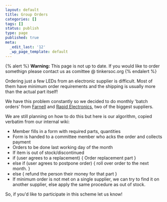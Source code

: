 ```yaml
---
layout: default
title: Group Orders
categories: []
tags: []
status: publish
type: page
published: true
meta:
  _edit_last: '12'
  _wp_page_template: default
---
```

{% alert %} <strong>Warning:</strong> This page is not up to date. If you would like to order somethign please contact us as comittee @ tinkersoc.org {% endalert %}

Ordering just a few LEDs from an electronic supplier is difficult. Most of them have minimum order requirements and the shipping is usually more than the actual part itself!

We have this problem constantly so we decided to do monthly 'batch orders' from [Farnell](http://uk.farnell.com) and [Rapid Electronics](http://www.rapidonline.com), two of the biggest suppliers.

We are still planning on how to do this but here is our algorithm, copied verbatim from our internal wiki:

* Member fills in a form with required parts, quantities
* Form is handed to a committee member who acks the order and collects payment
* Orders to be done last working day of the month
* If item is out of stock/discontinued
 * if (user agrees to a replacement) { Order replacement part }
 * else if (user agrees to postpone order) { roll over order to the next month. }
 * else { refund the person their money for that part }
* If minimum order is not met on a single supplier, we can try to find it on another supplier, else apply the same procedure as out of stock.

So, if you'd like to participate in this scheme let us know!
